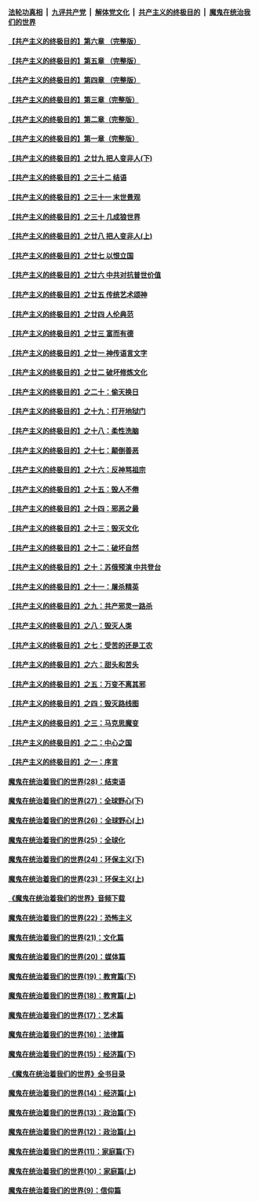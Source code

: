 

####  [法轮功真相](../../../../basic/blob/master/README.md?t=07030431) &nbsp;|&nbsp; [九评共产党](../../../../9ping.md/blob/master/README.md?t=07030431) &nbsp;|&nbsp; [解体党文化](../../../../jtdwh.md/blob/master/README.md?t=07030431)  &nbsp;|&nbsp; [共产主义的终极目的](../../../../gczydzjmd.md/blob/master/README.md?t=07030431) &nbsp;|&nbsp; [魔鬼在统治我们的世界](../../../../mgztzwmdsj.md/blob/master/README.md?t=07030431) 

#### [【共产主义的终极目的】第六章 （完整版）](../pages/nsc422/n11428913.md?t=07030431) 

#### [【共产主义的终极目的】第五章 （完整版）](../pages/nsc422/n11428912.md?t=07030431) 

#### [【共产主义的终极目的】第四章 （完整版）](../pages/nsc422/n11428907.md?t=07030431) 

#### [【共产主义的终极目的】第三章（完整版）](../pages/nsc422/n11428848.md?t=07030431) 

#### [【共产主义的终极目的】第二章（完整版）](../pages/nsc422/n11428831.md?t=07030431) 

#### [【共产主义的终极目的】第一章（完整版）](../pages/nsc422/n11417651.md?t=07030431) 

#### [【共产主义的终极目的】之廿九 把人变非人(下)](../pages/nsc422/n11344140.md?t=07030431) 

#### [【共产主义的终极目的】之三十二 结语](../pages/nsc422/n11360535.md?t=07030431) 

#### [【共产主义的终极目的】之三十一 末世景观](../pages/nsc422/n11351129.md?t=07030431) 

#### [【共产主义的终极目的】之三十 几成狼世界](../pages/nsc422/n11348280.md?t=07030431) 

#### [【共产主义的终极目的】之廿八 把人变非人(上)](../pages/nsc422/n11340492.md?t=07030431) 

#### [【共产主义的终极目的】之廿七 以恨立国](../pages/nsc422/n11336944.md?t=07030431) 

#### [【共产主义的终极目的】之廿六 中共对抗普世价值](../pages/nsc422/n11324785.md?t=07030431) 

#### [【共产主义的终极目的】之廿五 传统艺术颂神](../pages/nsc422/n11296396.md?t=07030431) 

#### [【共产主义的终极目的】之廿四 人伦典范](../pages/nsc422/n11296397.md?t=07030431) 

#### [【共产主义的终极目的】之廿三 富而有德](../pages/nsc422/n11283598.md?t=07030431) 

#### [【共产主义的终极目的】之廿一 神传语言文字](../pages/nsc422/n11263265.md?t=07030431) 

#### [【共产主义的终极目的】之廿二 破坏修炼文化](../pages/nsc422/n11245728.md?t=07030431) 

#### [【共产主义的终极目的】之二十：偷天换日](../pages/nsc422/n11238846.md?t=07030431) 

#### [【共产主义的终极目的】之十九：打开地狱门](../pages/nsc422/n11206376.md?t=07030431) 

#### [【共产主义的终极目的】之十八：柔性洗脑](../pages/nsc422/n11199994.md?t=07030431) 

#### [【共产主义的终极目的】之十七：颠倒善恶](../pages/nsc422/n11179782.md?t=07030431) 

#### [【共产主义的终极目的】之十六：反神骂祖宗](../pages/nsc422/n11166798.md?t=07030431) 

#### [【共产主义的终极目的】之十五：毁人不倦](../pages/nsc422/n11166792.md?t=07030431) 

#### [【共产主义的终极目的】之十四：邪恶之最](../pages/nsc422/n11150249.md?t=07030431) 

#### [【共产主义的终极目的】之十三：毁灭文化](../pages/nsc422/n11135227.md?t=07030431) 

#### [【共产主义的终极目的】之十二：破坏自然](../pages/nsc422/n11135214.md?t=07030431) 

#### [【共产主义的终极目的】之十：苏俄预演 中共登台](../pages/nsc422/n11118424.md?t=07030431) 

#### [【共产主义的终极目的】之十一：屠杀精英](../pages/nsc422/n11118442.md?t=07030431) 

#### [【共产主义的终极目的】之九：共产邪灵一路杀](../pages/nsc422/n11114139.md?t=07030431) 

#### [【共产主义的终极目的】之八：毁灭人类](../pages/nsc422/n11108503.md?t=07030431) 

#### [【共产主义的终极目的】之七：受苦的还是工农](../pages/nsc422/n11101809.md?t=07030431) 

#### [【共产主义的终极目的】之六：甜头和苦头](../pages/nsc422/n11096971.md?t=07030431) 

#### [【共产主义的终极目的】之五：万变不离其邪](../pages/nsc422/n11091285.md?t=07030431) 

#### [【共产主义的终极目的】之四：毁灭路线图](../pages/nsc422/n11086284.md?t=07030431) 

#### [【共产主义的终极目的】之三：马克思魔变](../pages/nsc422/n11061941.md?t=07030431) 

#### [【共产主义的终极目的】之二：中心之国](../pages/nsc422/n11047728.md?t=07030431) 

#### [【共产主义的终极目的】之一：序言](../pages/nsc422/n11086077.md?t=07030431) 

#### [魔鬼在统治着我们的世界(28)：结束语](../pages/nsc422/n10936246.md?t=07030431) 

#### [魔鬼在统治着我们的世界(27)：全球野心(下)](../pages/nsc422/n10928319.md?t=07030431) 

#### [魔鬼在统治着我们的世界(26)：全球野心(上)](../pages/nsc422/n10900318.md?t=07030431) 

#### [魔鬼在统治着我们的世界(25)：全球化](../pages/nsc422/n10788205.md?t=07030431) 

#### [魔鬼在统治着我们的世界(24)：环保主义(下)](../pages/nsc422/n10695307.md?t=07030431) 

#### [魔鬼在统治着我们的世界(23)：环保主义(上)](../pages/nsc422/n10688613.md?t=07030431) 

#### [《魔鬼在统治着我们的世界》音频下载](../pages/nsc422/n10635553.md?t=07030431) 

#### [魔鬼在统治着我们的世界(22)：恐怖主义](../pages/nsc422/n10614727.md?t=07030431) 

#### [魔鬼在统治着我们的世界(21)：文化篇](../pages/nsc422/n10597706.md?t=07030431) 

#### [魔鬼在统治着我们的世界(20)：媒体篇](../pages/nsc422/n10586579.md?t=07030431) 

#### [魔鬼在统治着我们的世界(19)：教育篇(下)](../pages/nsc422/n10564808.md?t=07030431) 

#### [魔鬼在统治着我们的世界(18)：教育篇(上)](../pages/nsc422/n10526970.md?t=07030431) 

#### [魔鬼在统治着我们的世界(17)：艺术篇](../pages/nsc422/n10499093.md?t=07030431) 

#### [魔鬼在统治着我们的世界(16)：法律篇](../pages/nsc422/n10485969.md?t=07030431) 

#### [魔鬼在统治着我们的世界(15)：经济篇(下)](../pages/nsc422/n10469975.md?t=07030431) 

#### [《魔鬼在统治着我们的世界》全书目录](../pages/nsc422/n10464261.md?t=07030431) 

#### [魔鬼在统治着我们的世界(14)：经济篇(上)](../pages/nsc422/n10457370.md?t=07030431) 

#### [魔鬼在统治着我们的世界(13)：政治篇(下)](../pages/nsc422/n10448270.md?t=07030431) 

#### [魔鬼在统治着我们的世界(12)：政治篇(上)](../pages/nsc422/n10444576.md?t=07030431) 

#### [魔鬼在统治着我们的世界(11)：家庭篇(下)](../pages/nsc422/n10440961.md?t=07030431) 

#### [魔鬼在统治着我们的世界(10)：家庭篇(上)](../pages/nsc422/n10435448.md?t=07030431) 

#### [魔鬼在统治着我们的世界(9)：信仰篇](../pages/nsc422/n10432159.md?t=07030431) 

